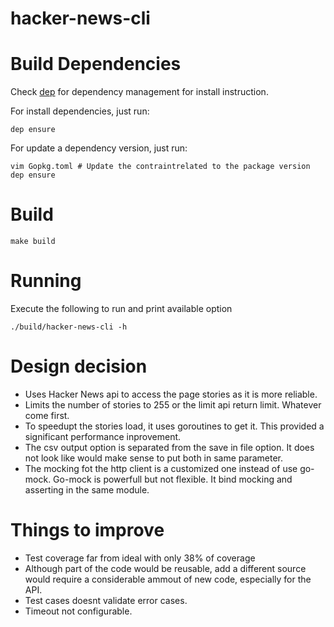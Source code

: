 # hacker-news-cli


# Build Dependencies

Check [dep](https://github.com/golang/dep) for dependency management for install instruction.

For install dependencies, just run:

    dep ensure

For update a dependency version, just run:

    vim Gopkg.toml # Update the contraintrelated to the package version
    dep ensure

# Build

	make build

# Running

Execute the following to run and print available option

	./build/hacker-news-cli -h

# Design decision

* Uses Hacker News api to access the page stories as it is more reliable.
* Limits the number of stories to 255 or the limit api return limit. Whatever come first.
* To speedupt the stories load, it uses goroutines to get it. This provided a significant 
performance inprovement.
* The csv output option is separated from the save in file option. It does not look like would
make sense to put both in same parameter.
* The mocking fot the http client is a customized one instead of use go-mock. Go-mock is powerfull
but not flexible. It bind mocking and asserting in the same module.

# Things to improve

* Test coverage far from ideal with only 38% of coverage
* Although part of the code would be reusable, add a different source would require a 
considerable ammout of new code, especially for the API.
* Test cases doesnt validate error cases.
* Timeout not configurable.
